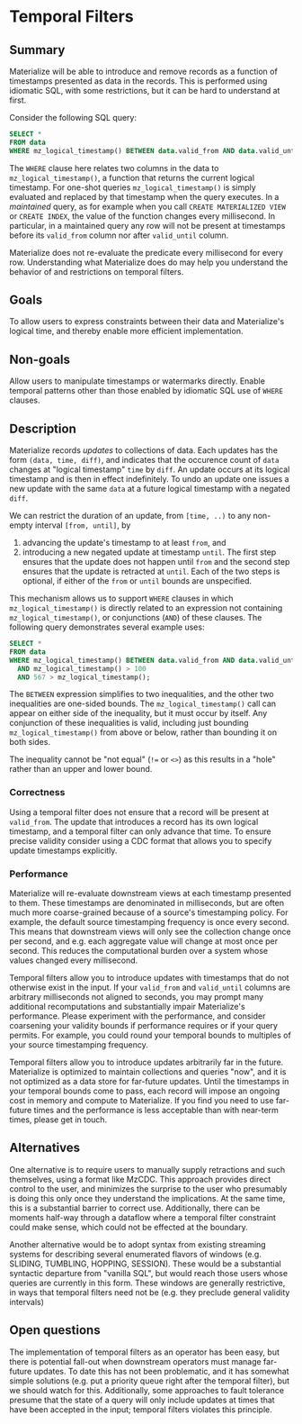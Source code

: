 # Temporal Filters

## Summary

<!--
// Brief, high-level overview. A few sentences long.
// Be sure to capture the customer impact - framing this as a release note may be useful.
-->

Materialize will be able to introduce and remove records as a function of timestamps presented as data in the records.
This is performed using idiomatic SQL, with some restrictions, but it can be hard to understand at first.

Consider the following SQL query:
```sql
SELECT *
FROM data
WHERE mz_logical_timestamp() BETWEEN data.valid_from AND data.valid_until;
```
The `WHERE` clause here relates two columns in the data to `mz_logical_timestamp()`, a function that returns the current logical timestamp.
For one-shot queries `mz_logical_timestamp()` is simply evaluated and replaced by that timestamp when the query executes.
In a *maintained* query, as for example when you call `CREATE MATERIALIZED VIEW` or `CREATE INDEX`, the value of the function changes every millisecond.
In particular, in a maintained query any row will not be present at timestamps before its `valid_from` column nor after `valid_until` column.

Materialize does not re-evaluate the predicate every millisecond for every row.
Understanding what Materialize does do may help you understand the behavior of and restrictions on temporal filters.

## Goals

<!--
// Enumerate the concrete goals that are in scope for the project.
-->

To allow users to express constraints between their data and Materialize's logical time, and thereby enable more efficient implementation.

## Non-goals

<!--
// Enumerate potential goals that are explicitly out of scope for the project
// ie. what could we do or what do we want to do in the future - but are not doing now
-->

Allow users to manipulate timestamps or watermarks directly.
Enable temporal patterns other than those enabled by idiomatic SQL use of `WHERE` clauses.

## Description

<!--
// Describe the approach in detail. If there is no clear frontrunner, feel free to list all approaches in alternatives.
// If applicable, be sure to call out any new testing/validation that will be required
-->

Materialize records *updates* to collections of data.
Each updates has the form `(data, time, diff)`, and indicates that the occurence count of `data` changes at "logical timestamp" `time` by `diff`.
An update occurs at its logical timestamp and is then in effect indefinitely.
To undo an update one issues a new update with the same `data` at a future logical timestamp with a negated `diff`.

We can restrict the duration of an update, from `[time, ..)` to any non-empty interval `[from, until]`, by
1. advancing the update's timestamp to at least `from`, and
2. introducing a new negated update at timestamp `until`.
The first step ensures that the update does not happen until `from` and the second step ensures that the update is retracted at `until`.
Each of the two steps is optional, if either of the `from` or `until` bounds are unspecified.

This mechanism allows us to support `WHERE` clauses in which `mz_logical_timestamp()` is directly related to an expression not containing `mz_logical_timestamp()`, or conjunctions (`AND`) of these clauses.
The following query demonstrates several example uses:
```sql
SELECT *
FROM data
WHERE mz_logical_timestamp() BETWEEN data.valid_from AND data.valid_until
  AND mz_logical_timestamp() > 100
  AND 567 > mz_logical_timestamp();
```
The `BETWEEN` expression simplifies to two inequalities, and the other two inequalities are one-sided bounds.
The `mz_logical_timestamp()` call can appear on either side of the inequality, but it must occur by itself.
Any conjunction of these inequalities is valid, including just bounding `mz_logical_timestamp()` from above or below, rather than bounding it on both sides.

The inequality cannot be "not equal" (`!=` or `<>`) as this results in a "hole" rather than an upper and lower bound.

### Correctness

Using a temporal filter does not ensure that a record will be present at `valid_from`.
The update that introduces a record has its own logical timestamp, and a temporal filter can only advance that time.
To ensure precise validity consider using a CDC format that allows you to specify update timestamps explicitly.

### Performance

Materialize will re-evaluate downstream views at each timestamp presented to them.
These timestamps are denominated in milliseconds, but are often much more coarse-grained because of a source's timestamping policy.
For example, the default source timestamping frequency is once every second.
This means that downstream views will only see the collection change once per second, and e.g. each aggregate value will change at most once per second.
This reduces the computational burden over a system whose values changed every millisecond.

Temporal filters allow you to introduce updates with timestamps that do not otherwise exist in the input.
If your `valid_from` and `valid_until` columns are arbitrary milliseconds not aligned to seconds, you may prompt many additional recomputations and substantially impair Materialize's performance.
Please experiment with the performance, and consider coarsening your validity bounds if performance requires or if your query permits.
For example, you could round your temporal bounds to multiples of your source timestamping frequency.

Temporal filters allow you to introduce updates arbitrarily far in the future.
Materialize is optimized to maintain collections and queries "now", and it is not optimized as a data store for far-future updates.
Until the timestamps in your temporal bounds come to pass, each record will impose an ongoing cost in memory and compute to Materialize.
If you find you need to use far-future times and the performance is less acceptable than with near-term times, please get in touch.

## Alternatives

<!--
// Similar to the Description section. List of alternative approaches considered, pros/cons or why they were not chosen
-->

One alternative is to require users to manually supply retractions and such themselves, using a format like MzCDC.
This approach provides direct control to the user, and minimizes the surprise to the user who presumably is doing this only once they understand the implications.
At the same time, this is a substantial barrier to correct use.
Additionally, there can be moments half-way through a dataflow where a temporal filter constraint could make sense, which could not be effected at the boundary.

Another alternative would be to adopt syntax from existing streaming systems for describing several enumerated flavors of windows (e.g. SLIDING, TUMBLING, HOPPING, SESSION).
These would be a substantial syntactic departure from "vanilla SQL", but would reach those users whose queries are currently in this form.
These windows are generally restrictive, in ways that temporal filters need not be (e.g. they preclude general validity intervals)

## Open questions

<!--
// Anything currently unanswered that needs specific focus. This section may be expanded during the doc meeting as
// other unknowns are pointed out.
// These questions may be technical, product, or anything in-between.
-->

The implementation of temporal filters as an operator has been easy, but there is potential fall-out when downstream operators must manage far-future updates.
To date this has not been problematic, and it has somewhat simple solutions (e.g. put a priority queue right after the temporal filter), but we should watch for this.
Additionally, some approaches to fault tolerance presume that the state of a query will only include updates at times that have been accepted in the input; temporal filters violates this principle.
